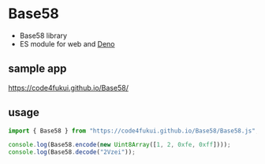# Base58

- Base58 library
- ES module for web and [Deno](https://deno.land)

## sample app

https://code4fukui.github.io/Base58/

## usage

```js
import { Base58 } from "https://code4fukui.github.io/Base58/Base58.js";

console.log(Base58.encode(new Uint8Array([1, 2, 0xfe, 0xff])));
console.log(Base58.decode("2Vzei"));
```
